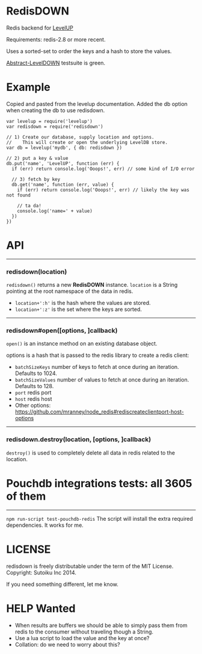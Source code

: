 # RedisDOWN

Redis backend for [LevelUP](https://github.com/rvagg/node-levelup)

Requirements: redis-2.8 or more recent.

Uses a sorted-set to order the keys and a hash to store the values.

[Abstract-LevelDOWN](https://github.com/rvagg/abstract-leveldown) testsuite is green.

# Example

Copied and pasted from the levelup documentation.
Added the db option when creating the db to use redisdown.

```
var levelup = require('levelup')
var redisdown = require('redisdown')

// 1) Create our database, supply location and options.
//    This will create or open the underlying LevelDB store.
var db = levelup('mydb', { db: redisdown })

// 2) put a key & value
db.put('name', 'LevelUP', function (err) {
  if (err) return console.log('Ooops!', err) // some kind of I/O error

  // 3) fetch by key
  db.get('name', function (err, value) {
    if (err) return console.log('Ooops!', err) // likely the key was not found

    // ta da!
    console.log('name=' + value)
  })
})
```

# API
--------------------------------------------------------
<a name="ctor"></a>
### redisdown(location)
<code>redisdown()</code> returns a new **RedisDOWN** instance. `location` is a String pointing at the root namespace of the data in redis.

* `location+':h'` is the hash where the values are stored.
* `location+':z'` is the set where the keys are sorted.

--------------------------------------------------------
<a name="redisdown_open"></a>
### redisdown#open([options, ]callback)
<code>open()</code> is an instance method on an existing database object.

options is a hash that is passed to the redis library to create a redis client:

* `batchSizeKeys` number of keys to fetch at once during an iteration. Defaults to 1024.
* `batchSizeValues` number of values to fetch at once during an iteration. Defaults to 128.
* `port` redis port
* `host` redis host
* Other options: https://github.com/mranney/node_redis#rediscreateclientport-host-options

-----------------------------------
<a name="redisdown_destroy"></a>
### redisdown.destroy(location, [options, ]callback)
<code>destroy()</code> is used to completely delete all data in redis related to the location.

# Pouchdb integrations tests: all 3605 of them
---------------------------------------------------------
`npm run-script test-pouchdb-redis`
The script will install the extra required dependencies.
It works for me.

# LICENSE
redisdown is freely distributable under the term of the MIT License.
Copyright: Sutoiku Inc 2014.

If you need something different, let me know.

# HELP Wanted
- When results are buffers we should be able to simply pass them from redis to the consumer without traveling though a String.
- Use a lua script to load the value and the key at once?
- Collation: do we need to worry about this?
